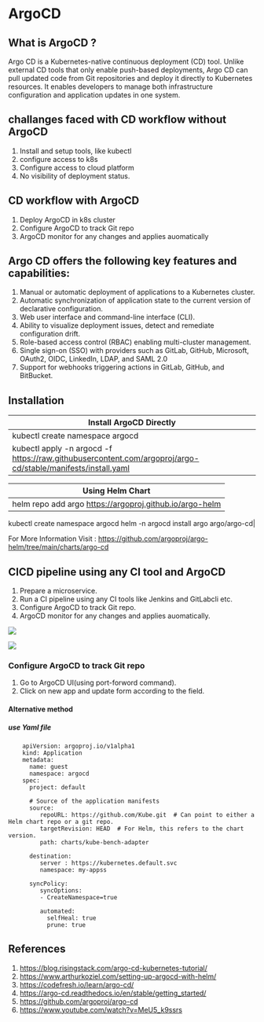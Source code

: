 # ArgoCD

## What is ArgoCD ?
Argo CD is a Kubernetes-native continuous deployment (CD) tool. Unlike external CD tools that only enable push-based deployments, Argo CD can pull updated code from Git repositories and deploy it directly to Kubernetes resources. It enables developers to manage both infrastructure configuration and application updates in one system.

## challanges faced with CD workflow without ArgoCD
1. Install and setup tools, like kubectl
2. configure access to k8s
3. Configure access to cloud platform
4. No visibility of deployment status.

## CD workflow with ArgoCD
1. Deploy ArgoCD in k8s cluster
2. Configure ArgoCD to track Git repo
3. ArgoCD monitor for any changes and applies auomatically 

## Argo CD offers the following key features and capabilities:
1. Manual or automatic deployment of applications to a Kubernetes cluster.
2. Automatic synchronization of application state to the current version of declarative configuration.
3. Web user interface and command-line interface (CLI).
4. Ability to visualize deployment issues, detect and remediate configuration drift.
5. Role-based access control (RBAC) enabling multi-cluster management.
6. Single sign-on (SSO) with providers such as GitLab, GitHub, Microsoft, OAuth2, OIDC, LinkedIn, LDAP, and SAML 2.0
7. Support for webhooks triggering actions in GitLab, GitHub, and BitBucket.

## Installation
|Install ArgoCD Directly|
|-------------------|
|kubectl create namespace argocd
 kubectl apply -n argocd -f https://raw.githubusercontent.com/argoproj/argo-cd/stable/manifests/install.yaml|

|Using Helm Chart|
|------------------|
|helm repo add argo https://argoproj.github.io/argo-helm
 kubectl create namespace argocd
 helm -n argocd install argo argo/argo-cd|

For More Information Visit : https://github.com/argoproj/argo-helm/tree/main/charts/argo-cd

## CICD pipeline using any CI tool and ArgoCD
1. Prepare a microservice.
2. Run a CI pipeline using any CI tools like Jenkins and GitLabcli etc. 
3. Configure ArgoCD to track Git repo.
4. ArgoCD monitor for any changes and applies auomatically.

![](https://images.prismic.io/gspann/c547b13c-da8b-40c4-8cc4-2dc3dbfb69cb_Img+1+CI+CD+Flow+with+Argo+CD.jpg?auto=compress,format)

![](https://containerjournal.com/wp-content/uploads/2021/10/Screen-Shot-2021-10-07-at-7.25.38-PM.png)

### Configure ArgoCD to track Git repo
1. Go to ArgoCD UI(using port-forword command).
2. Click on new app and update form according to the field.

#### Alternative method
##### use Yaml file
        apiVersion: argoproj.io/v1alpha1
        kind: Application
        metadata:
          name: guest
          namespace: argocd
        spec:
          project: default

          # Source of the application manifests
          source:
             repoURL: https://github.com/Kube.git  # Can point to either a Helm chart repo or a git repo.
             targetRevision: HEAD  # For Helm, this refers to the chart version.
             path: charts/kube-bench-adapter
  
          destination:
             server : https://kubernetes.default.svc
             namespace: my-appss

          syncPolicy:
             syncOptions:
             - CreateNamespace=true

             automated:
               selfHeal: true
               prune: true

## References
1. https://blog.risingstack.com/argo-cd-kubernetes-tutorial/
2. https://www.arthurkoziel.com/setting-up-argocd-with-helm/
3. https://codefresh.io/learn/argo-cd/
4. https://argo-cd.readthedocs.io/en/stable/getting_started/
5. https://github.com/argoproj/argo-cd
6. https://www.youtube.com/watch?v=MeU5_k9ssrs

